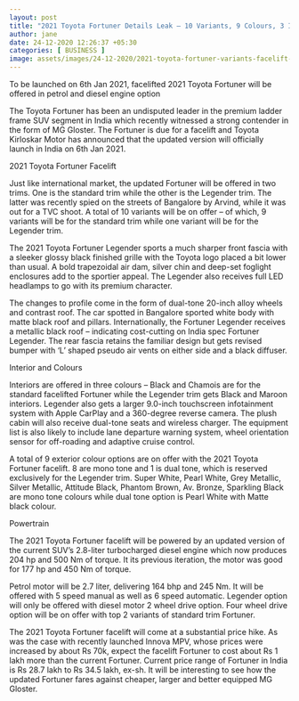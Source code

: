 ```yaml
---
layout: post
title: "2021 Toyota Fortuner Details Leak – 10 Variants, 9 Colours, 3 Interior Shades"
author: jane 
date: 24-12-2020 12:26:37 +05:30 
categories: [ BUSINESS ] 
image: assets/images/24-12-2020/2021-toyota-fortuner-variants-facelift-leak-1.jpg
---
```

To be launched on 6th Jan 2021, facelifted 2021 Toyota Fortuner will be offered in petrol and diesel engine option

The Toyota Fortuner has been an undisputed leader in the premium ladder frame SUV segment in India which recently witnessed a strong contender in the form of MG Gloster. The Fortuner is due for a facelift and Toyota Kirloskar Motor has announced that the updated version will officially launch in India on 6th Jan 2021.

2021 Toyota Fortuner Facelift

Just like international market, the updated Fortuner will be offered in two trims. One is the standard trim while the other is the Legender trim. The latter was recently spied on the streets of Bangalore by Arvind, while it was out for a TVC shoot. A total of 10 variants will be on offer – of which, 9 variants will be for the standard trim while one variant will be for the Legender trim.

The 2021 Toyota Fortuner Legender sports a much sharper front fascia with a sleeker glossy black finished grille with the Toyota logo placed a bit lower than usual. A bold trapezoidal air dam, silver chin and deep-set foglight enclosures add to the sportier appeal. The Legender also receives full LED headlamps to go with its premium character.

The changes to profile come in the form of dual-tone 20-inch alloy wheels and contrast roof. The car spotted in Bangalore sported white body with matte black roof and pillars. Internationally, the Fortuner Legender receives a metallic black roof – indicating cost-cutting on India spec Fortuner Legender. The rear fascia retains the familiar design but gets revised bumper with ‘L’ shaped pseudo air vents on either side and a black diffuser.

Interior and Colours

Interiors are offered in three colours – Black and Chamois are for the standard facelifted Fortuner while the Legender trim gets Black and Maroon interiors. Legender also gets a larger 9.0-inch touchscreen infotainment system with Apple CarPlay and a 360-degree reverse camera. The plush cabin will also receive dual-tone seats and wireless charger. The equipment list is also likely to include lane departure warning system, wheel orientation sensor for off-roading and adaptive cruise control.

A total of 9 exterior colour options are on offer with the 2021 Toyota Fortuner facelift. 8 are mono tone and 1 is dual tone, which is reserved exclusively for the Legender trim. Super White, Pearl White, Grey Metallic, Silver Metallic, Attitude Black, Phantom Brown, Av. Bronze, Sparkling Black are mono tone colours while dual tone option is Pearl White with Matte black colour.

Powertrain

The 2021 Toyota Fortuner facelift will be powered by an updated version of the current SUV’s 2.8-liter turbocharged diesel engine which now produces 204 hp and 500 Nm of torque. It its previous iteration, the motor was good for 177 hp and 450 Nm of torque.

Petrol motor will be 2.7 liter, delivering 164 bhp and 245 Nm. It will be offered with 5 speed manual as well as 6 speed automatic. Legender option will only be offered with diesel motor 2 wheel drive option. Four wheel drive option will be on offer with top 2 variants of standard trim Fortuner.

The 2021 Toyota Fortuner facelift will come at a substantial price hike. As was the case with recently launched Innova MPV, whose prices were increased by about Rs 70k, expect the facelift Fortuner to cost about Rs 1 lakh more than the current Fortuner. Current price range of Fortuner in India is Rs 28.7 lakh to Rs 34.5 lakh, ex-sh. It will be interesting to see how the updated Fortuner fares against cheaper, larger and better equipped MG Gloster.